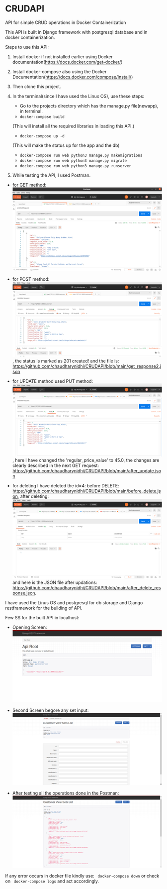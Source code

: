 # CRUDAPI
API for simple CRUD operations in Docker Containerization

This API is built in Django framework with postgresql database and in docker containerization.

Steps to use this API:
1. Install docker if not installed earlier using Docker documentation(https://docs.docker.com/get-docker/)
2. Install docker-compose also using the Docker Documentation(https://docs.docker.com/compose/install/)
3. Then clone this project.
4. In the terminal(since I have used the Linux OS), use these steps:
    - Go to the projects directory which has the manage.py file(newapp), in terminal.
    - ``` docker-compose build ``` 
    
    (This will install all the required libraries in loading this API.)
    - ```docker-compose up -d```
    
    (This will make the status up for the app and the db)
    - ```docker-compose run web python3 manage.py makemigrations```
    - ```docker-compose run web python3 manage.py migrate```
    - ```docker-compose run web python3 manage.py runserver```
    
5. While testing the API, I used Postman.
  - for GET method: ![alt text](https://github.com/chaudharynidhi/CRUDAPI/blob/main/Get_Response.png?raw=true)
  
  - for POST method: ![alt text](https://github.com/chaudharynidhi/CRUDAPI/blob/main/post_request.png?raw=true), the status is marked as 201 created! and the file is: https://github.com/chaudharynidhi/CRUDAPI/blob/main/get_response2.json
  
  - for UPDATE method used PUT method: ![alt text](https://github.com/chaudharynidhi/CRUDAPI/blob/main/before_update.png?raw=true), here I have changed the 'regular_price_value' to 45.0, the changes are clearly described in the next GET request: https://github.com/chaudharynidhi/CRUDAPI/blob/main/after_update.json
  
  - for deleting I have deleted the id=4: before DELETE: https://github.com/chaudharynidhi/CRUDAPI/blob/main/before_delete.json, after deleting: ![alt_text](https://github.com/chaudharynidhi/CRUDAPI/blob/main/after_delete.png?raw=true) and here is the JSON file after updations: https://github.com/chaudharynidhi/CRUDAPI/blob/main/after_delete_response.json.
  
  
I have used the Linus OS and postgresql for db storage and Django restframework for the building of API.

Few SS for the built API in localhost: 
- Opening Screen: ![alt_text](https://github.com/chaudharynidhi/CRUDAPI/blob/main/opening%20screen.png?raw=true)

- Second Screen begore any set input: ![alt_text](https://github.com/chaudharynidhi/CRUDAPI/blob/main/2nd.png?raaw=true)

- After testing all the operations done in the Postman: ![alt_text](https://github.com/chaudharynidhi/CRUDAPI/blob/main/after%20all%20the%20operations%20done.png?raw=true)

If any error occurs in docker file kindly use: 
``` docker-compose down```
or check on 
``` docker-compose logs``` 
and act accordingly.
